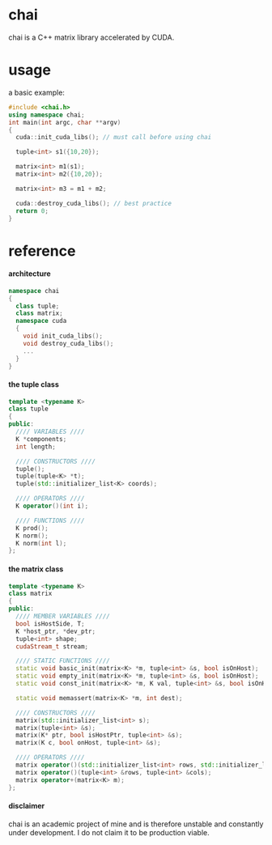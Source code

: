 # chai
chai is a C++ matrix library accelerated by CUDA.

# usage
a basic example:
````C++
#include <chai.h>
using namespace chai;
int main(int argc, char **argv)
{
  cuda::init_cuda_libs(); // must call before using chai

  tuple<int> s1({10,20});

  matrix<int> m1(s1);
  matrix<int> m2({10,20});

  matrix<int> m3 = m1 + m2;

  cuda::destroy_cuda_libs(); // best practice
  return 0;
}
````

# reference

#### architecture

````C++
namespace chai
{
  class tuple;
  class matrix;
  namespace cuda
  {
    void init_cuda_libs();
    void destroy_cuda_libs();
    ...
  }
}
````

#### the tuple class

````C++
template <typename K>
class tuple
{
public:
  //// VARIABLES ////
  K *components;
  int length;

  //// CONSTRUCTORS ////
  tuple();
  tuple(tuple<K> *t);
  tuple(std::initializer_list<K> coords);

  //// OPERATORS ////
  K operator()(int i);

  //// FUNCTIONS ////
  K prod();
  K norm();
  K norm(int l);
};
````
#### the matrix class

````C++
template <typename K>
class matrix
{
public:
  //// MEMBER VARIABLES ////
  bool isHostSide, T;
  K *host_ptr, *dev_ptr;
  tuple<int> shape;
  cudaStream_t stream;

  //// STATIC FUNCTIONS ////
  static void basic_init(matrix<K> *m, tuple<int> &s, bool isOnHost);
  static void empty_init(matrix<K> *m, tuple<int> &s, bool isOnHost);
  static void const_init(matrix<K> *m, K val, tuple<int> &s, bool isOnHost);

  static void memassert(matrix<K> *m, int dest);

  //// CONSTRUCTORS ////
  matrix(std::initializer_list<int> s);
  matrix(tuple<int> &s);
  matrix(K* ptr, bool isHostPtr, tuple<int> &s);
  matrix(K c, bool onHost, tuple<int> &s);

  //// OPERATORS ////
  matrix operator()(std::initializer_list<int> rows, std::initializer_list<int> cols);
  matrix operator()(tuple<int> &rows, tuple<int> &cols);
  matrix operator+(matrix<K> m);
};
````

#### disclaimer
chai is an academic project of mine and is therefore unstable and constantly under development. I do not claim it to be production viable.
